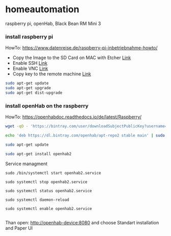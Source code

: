# homeautomation
raspberry pi, openHab,  Black Bean RM Mini 3 

### install raspberry pi

HowTo: https://www.datenreise.de/raspberry-pi-inbetriebnahme-howto/

- Copy the Image to the SD Card on MAC with Etcher [Link](https://www.raspberrypi.org/documentation/installation/installing-images/README.md)
- Enable SSH  [Link](https://www.raspberrypi.org/documentation/remote-access/ssh/README.md)
- Enable VNC [Link](https://www.raspberrypi.org/documentation/remote-access/vnc/README.md)
- Copy key to the remote machine [Link](https://www.raspberrypi.org/documentation/remote-access/ssh/passwordless.md)

```bash
sudo apt-get update
sudo apt-get upgrade
sudo apt-get dist-upgrade
```
### install openHab on the raspberry

HowTo: https://openhabdoc.readthedocs.io/de/latest/Raspberry/

```bash
wget -qO - 'https://bintray.com/user/downloadSubjectPublicKey?username=openhab' | sudo apt-key add -

echo 'deb https://dl.bintray.com/openhab/apt-repo2 stable main' | sudo tee /etc/apt/sources.list.d/openhab2.list

sudo apt-get update

sudo apt-get install openhab2

```

Service managment

```
sudo /bin/systemctl start openhab2.service

sudo systemctl stop openhab2.service

sudo systemctl status openhab2.service

sudo systemctl daemon-reload

sudo systemctl enable openhab2.service


```

Than open:  [http://openhab-device:8080](https://docs.openhab.org/installation/linux.html) and choose Standart installation and Paper UI